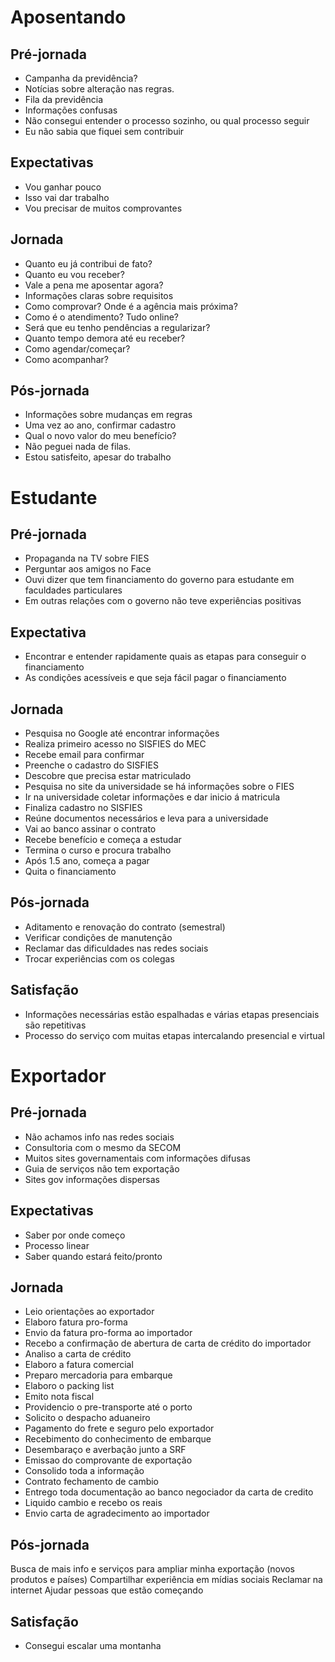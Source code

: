 Aposentando
====

Pré-jornada
----

* Campanha da previdência?
* Notícias sobre alteração nas regras.
* Fila da previdência
* Informações confusas
* Não consegui entender o processo sozinho, ou qual processo seguir
* Eu não sabia que fiquei sem contribuir

Expectativas
----

* Vou ganhar pouco
* Isso vai dar trabalho
* Vou precisar de muitos comprovantes

Jornada
----

* Quanto eu já contribui de fato?
* Quanto eu vou receber?
* Vale a pena me aposentar agora?
* Informações claras sobre requisitos
* Como comprovar? Onde é a agência mais próxima?
* Como é o atendimento? Tudo online?
* Será que eu tenho pendências a regularizar?
* Quanto tempo demora até eu receber?
* Como agendar/começar?
* Como acompanhar?

Pós-jornada
----

* Informações sobre mudanças em regras
* Uma vez ao ano, confirmar cadastro
* Qual o novo valor do meu benefício?
* Não peguei nada de filas.
* Estou satisfeito, apesar do trabalho

Estudante
====

Pré-jornada
----

* Propaganda na TV sobre FIES
* Perguntar aos amigos no Face
* Ouvi dizer que tem financiamento do governo para estudante em faculdades particulares
* Em outras relações com o governo não teve experiências positivas

Expectativa
----

* Encontrar e entender rapidamente quais as etapas para conseguir o financiamento
* As condições acessíveis e que seja fácil pagar o financiamento

Jornada
----

* Pesquisa no Google até encontrar informações 
* Realiza primeiro acesso no SISFIES do MEC
* Recebe email para confirmar
* Preenche o cadastro do SISFIES
* Descobre que precisa estar matriculado
* Pesquisa no site da universidade se há informações sobre o FIES
* Ir na universidade coletar informações e dar inicio á matricula
* Finaliza cadastro no SISFIES
* Reúne documentos necessários e leva para a universidade
* Vai ao banco assinar o contrato
* Recebe benefício e começa a estudar
* Termina o curso e procura trabalho
* Após 1.5 ano, começa a pagar
* Quita o financiamento

Pós-jornada
----

* Aditamento e renovação do contrato (semestral)
* Verificar condições de manutenção
* Reclamar das dificuldades nas redes sociais
* Trocar experiências com os colegas

Satisfação
----

* Informações necessárias estão espalhadas e várias etapas presenciais são repetitivas
* Processo do serviço com muitas etapas intercalando presencial e virtual

Exportador
====

Pré-jornada
----

* Não achamos info nas redes sociais
* Consultoria com o mesmo da SECOM
* Muitos sites governamentais com informações difusas
* Guia de serviços não tem exportação
* Sites gov informações dispersas

Expectativas
----

* Saber por onde começo
* Processo linear
* Saber quando estará feito/pronto

Jornada
----

* Leio orientações ao exportador
* Elaboro fatura pro-forma
* Envio da fatura pro-forma ao importador
* Recebo a confirmação de abertura de carta de crédito do importador
* Analiso a carta de crédito
* Elaboro a fatura comercial
* Preparo mercadoria para embarque
* Elaboro o packing list
* Emito nota fiscal
* Providencio o pre-transporte até o porto
* Solicito o despacho aduaneiro
* Pagamento do frete e seguro pelo exportador
* Recebimento do conhecimento de embarque
* Desembaraço e averbação junto a SRF
* Emissao do comprovante de exportação
* Consolido toda a informação
* Contrato fechamento de cambio
* Entrego toda documentação ao banco negociador da carta de credito
* Liquido cambio e recebo os reais
* Envio carta de agradecimento ao importador

Pós-jornada
----

Busca de mais info e serviços para ampliar minha exportação (novos produtos e países)
Compartilhar experiência em mídias sociais
Reclamar na internet
Ajudar pessoas que estão começando

Satisfação
----

* Consegui escalar uma montanha
